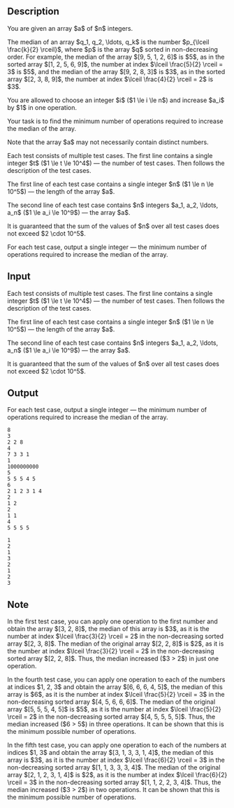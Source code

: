 ## Description

<div><p>You are given an array $a$ of $n$ integers.</p><p>The <span class="tex-font-style-it">median</span> of an array $q_1, q_2, \ldots, q_k$ is the number $p_{\lceil \frac{k}{2} \rceil}$, where $p$ is the array $q$ sorted in non-decreasing order. For example, the median of the array $[9, 5, 1, 2, 6]$ is $5$, as in the sorted array $[1, 2, 5, 6, 9]$, the number at index $\lceil \frac{5}{2} \rceil = 3$ is $5$, and the median of the array $[9, 2, 8, 3]$ is $3$, as in the sorted array $[2, 3, 8, 9]$, the number at index $\lceil \frac{4}{2} \rceil = 2$ is $3$.</p><p>You are allowed to choose an integer $i$ ($1 \le i \le n$) and increase $a_i$ by $1$ in one operation.</p><p>Your task is to find the minimum number of operations required to increase the median of the array.</p><p>Note that the array $a$ may not necessarily contain distinct numbers.</p></div><div class="input-specification"><p>Each test consists of multiple test cases. The first line contains a single integer $t$ ($1 \le t \le 10^4$)&nbsp;— the number of test cases. Then follows the description of the test cases.</p><p>The first line of each test case contains a single integer $n$ ($1 \le n \le 10^5$)&nbsp;— the length of the array $a$.</p><p>The second line of each test case contains $n$ integers $a_1, a_2, \ldots, a_n$ ($1 \le a_i \le 10^9$)&nbsp;— the array $a$.</p><p>It is guaranteed that the sum of the values of $n$ over all test cases does not exceed $2 \cdot 10^5$.</p></div><div class="output-specification"><p>For each test case, output a single integer&nbsp;— the minimum number of operations required to increase the median of the array.</p></div>

## Input

<p>Each test consists of multiple test cases. The first line contains a single integer $t$ ($1 \le t \le 10^4$)&nbsp;— the number of test cases. Then follows the description of the test cases.</p><p>The first line of each test case contains a single integer $n$ ($1 \le n \le 10^5$)&nbsp;— the length of the array $a$.</p><p>The second line of each test case contains $n$ integers $a_1, a_2, \ldots, a_n$ ($1 \le a_i \le 10^9$)&nbsp;— the array $a$.</p><p>It is guaranteed that the sum of the values of $n$ over all test cases does not exceed $2 \cdot 10^5$.</p>

## Output

<p>For each test case, output a single integer&nbsp;— the minimum number of operations required to increase the median of the array.</p>





```input1|2,3,6,7,10,11,14,15
8
3
2 2 8
4
7 3 3 1
1
1000000000
5
5 5 5 4 5
6
2 1 2 3 1 4
2
1 2
2
1 1
4
5 5 5 5
```




```output1
1
2
1
3
2
1
2
3
```



## Note

<p>In the first test case, you can apply one operation to the first number and obtain the array $[3, 2, 8]$, the median of this array is $3$, as it is the number at index $\lceil \frac{3}{2} \rceil = 2$ in the non-decreasing sorted array $[2, 3, 8]$. The median of the original array $[2, 2, 8]$ is $2$, as it is the number at index $\lceil \frac{3}{2} \rceil = 2$ in the non-decreasing sorted array $[2, 2, 8]$. Thus, the median increased ($3 &gt; 2$) in just one operation.</p><p>In the fourth test case, you can apply one operation to each of the numbers at indices $1, 2, 3$ and obtain the array $[6, 6, 6, 4, 5]$, the median of this array is $6$, as it is the number at index $\lceil \frac{5}{2} \rceil = 3$ in the non-decreasing sorted array $[4, 5, 6, 6, 6]$. The median of the original array $[5, 5, 5, 4, 5]$ is $5$, as it is the number at index $\lceil \frac{5}{2} \rceil = 2$ in the non-decreasing sorted array $[4, 5, 5, 5, 5]$. Thus, the median increased ($6 &gt; 5$) in three operations. It can be shown that this is the minimum possible number of operations.</p><p>In the fifth test case, you can apply one operation to each of the numbers at indices $1, 3$ and obtain the array $[3, 1, 3, 3, 1, 4]$, the median of this array is $3$, as it is the number at index $\lceil \frac{6}{2} \rceil = 3$ in the non-decreasing sorted array $[1, 1, 3, 3, 3, 4]$. The median of the original array $[2, 1, 2, 3, 1, 4]$ is $2$, as it is the number at index $\lceil \frac{6}{2} \rceil = 3$ in the non-decreasing sorted array $[1, 1, 2, 2, 3, 4]$. Thus, the median increased ($3 &gt; 2$) in two operations. It can be shown that this is the minimum possible number of operations.</p>
